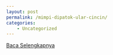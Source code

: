 ```yaml
---
layout: post
permalink: /mimpi-dipatok-ular-cincin/
categories:
    - Uncategorized
---
```


[Baca Selengkapnya](/02)